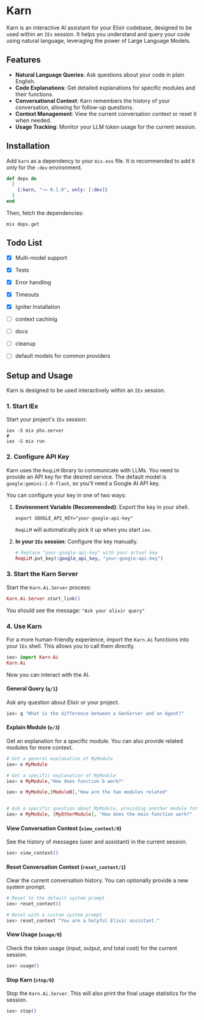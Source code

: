 # Karn

Karn is an interactive AI assistant for your Elixir codebase, designed to be used within an `IEx` session. It helps you understand and query your code using natural language, leveraging the power of Large Language Models.

## Features

*   **Natural Language Queries**: Ask questions about your code in plain English.
*   **Code Explanations**: Get detailed explanations for specific modules and their functions.
*   **Conversational Context**: Karn remembers the history of your conversation, allowing for follow-up questions.
*   **Context Management**: View the current conversation context or reset it when needed.
*   **Usage Tracking**: Monitor your LLM token usage for the current session.

## Installation

Add `karn` as a dependency to your `mix.exs` file. It is recommended to add it only for the `:dev` environment.

```elixir
def deps do
  [
    {:karn, "~> 0.1.0", only: [:dev]}
  ]
end
```

Then, fetch the dependencies:

```shell
mix deps.get
```

## Todo List

- [x] Multi-model support
- [x] Tests
- [x] Error handling
- [x] Timeouts
- [x] Igniter Installation
- [ ] context cachinig
- [ ] docs
- [ ] cleanup
- [ ] default models for common providers


## Setup and Usage

Karn is designed to be used interactively within an `IEx` session.

### 1. Start IEx

Start your project's `IEx` session:

```shell
iex -S mix phx.server
#
iex -S mix run
```

### 2. Configure API Key

Karn uses the `ReqLLM` library to communicate with LLMs. You need to provide an API key for the desired service. The default model is `google:gemini-2.0-flash`, so you'll need a Google AI API key.

You can configure your key in one of two ways:

1.  **Environment Variable (Recommended)**: Export the key in your shell.
    ```shell
    export GOOGLE_API_KEY="your-google-api-key"
    ```
    `ReqLLM` will automatically pick it up when you start `iex`.

2.  **In your `IEx` session**: Configure the key manually.
    ```elixir
    # Replace "your-google-api-key" with your actual key
    ReqLLM.put_key(:google_api_key, "your-google-api-key")
    ```

### 3. Start the Karn Server

Start the `Karn.Ai.Server` process:

```elixir
Karn.Ai.Server.start_link()
```

You should see the message: `"Ask your elixir query"`

### 4. Use Karn

For a more human-friendly experience, import the `Karn.Ai` functions into your `IEx` shell. This allows you to call them directly.

```elixir
iex> import Karn.Ai
Karn.Ai
```

Now you can interact with the AI.

#### General Query (`q/1`)

Ask any question about Elixir or your project.

```elixir
iex> q "What is the difference between a GenServer and an Agent?"
```

#### Explain Module (`e/3`)

Get an explanation for a specific module. You can also provide related modules for more context.

```elixir
# Get a general explanation of MyModule
iex> e MyModule

# Get a specific explanation of MyModule
iex> e MyModule,"How does function b work?"

iex> e MyModule,[ModuleB],"How are the two modules related"


# Ask a specific question about MyModule, providing another module for context
iex> e MyModule, [MyOtherModule], "How does the main function work?"
```

#### View Conversation Context (`view_context/0`)

See the history of messages (user and assistant) in the current session.

```elixir
iex> view_context()
```

#### Reset Conversation Context (`reset_context/1`)

Clear the current conversation history. You can optionally provide a new system prompt.

```elixir
# Reset to the default system prompt
iex> reset_context()

# Reset with a custom system prompt
iex> reset_context "You are a helpful Elixir assistant."
```

#### View Usage (`usage/0`)

Check the token usage (input, output, and total cost) for the current session.

```elixir
iex> usage()
```

#### Stop Karn (`stop/0`)

Stop the `Karn.Ai.Server`. This will also print the final usage statistics for the session.

```elixir
iex> stop()
```

